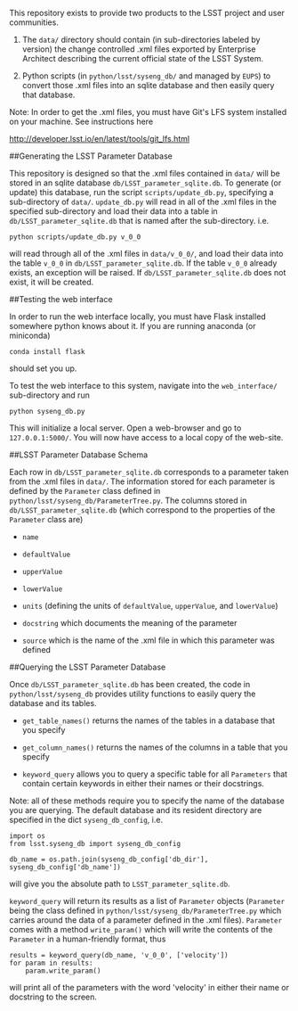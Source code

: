 This repository exists to provide two products to the LSST project and user
communities.

1) The `data/` directory should contain (in sub-directories labeled by version)
the change controlled .xml files exported by Enterprise Architect describing the
current official state of the LSST System.

2) Python scripts (in `python/lsst/syseng_db/` and managed by `EUPS`) to convert
those .xml files into an sqlite database and then easily query that database.

Note: In order to get the .xml files, you must have Git's LFS system installed
on your machine.  See instructions here

http://developer.lsst.io/en/latest/tools/git_lfs.html

##Generating the LSST Parameter Database

This repository is designed so that the .xml files contained in `data/` will be
stored in an sqlite database `db/LSST_parameter_sqlite.db`.  To generate (or
update) this database, run the script `scripts/update_db.py`, specifying a
sub-directory of `data/`.  `update_db.py` will read in all of the .xml files in
the specified sub-directory and load their data into a table in
`db/LSST_parameter_sqlite.db` that is named after the sub-directory.  i.e.
```
python scripts/update_db.py v_0_0
```
will read through all of the .xml files in `data/v_0_0/`, and load their data
into the table `v_0_0` in `db/LSST_parameter_sqlite.db`.  If the table `v_0_0`
already exists, an exception will be raised.  If `db/LSST_parameter_sqlite.db`
does not exist, it will be created.

##Testing the web interface

In order to run the web interface locally, you must have Flask installed
somewhere python knows about it.  If you are running anaconda (or miniconda)
```
conda install flask
```
should set you up.

To test the web interface to this system, navigate into the `web_interface/`
sub-directory and run
```
python syseng_db.py
```
This will initialize a local server.  Open a web-browser and go to
`127.0.0.1:5000/`.  You will now have access to a local copy of the web-site.

##LSST Parameter Database Schema

Each row in `db/LSST_parameter_sqlite.db` corresponds to a parameter taken from
the .xml files in `data/`.  The information stored for each parameter is defined
by the `Parameter` class defined in `python/lsst/syseng_db/ParameterTree.py`.
The columns stored in `db/LSST_parameter_sqlite.db` (which correspond to the
properties of the `Parameter` class are)

- `name`

- `defaultValue`

- `upperValue`

- `lowerValue`

- `units` (defining the units of `defaultValue`, `upperValue`, and `lowerValue`)

- `docstring` which documents the meaning of the parameter

- `source` which is the name of the .xml file in which this parameter was
defined

##Querying the LSST Parameter Database

Once `db/LSST_parameter_sqlite.db` has been created, the code in
`python/lsst/syseng_db` provides utility functions to easily query the database
and its tables.

- `get_table_names()` returns the names of the tables in a database that you
specify

- `get_column_names()` returns the names of the columns in a table that you
specify

- `keyword_query` allows you to query a specific table for all `Parameters` that
contain certain keywords in either their names or their docstrings.

Note: all of these methods require you to specify the name of the database you
are querying.  The default database and its resident directory are specified in
the dict `syseng_db_config`, i.e.
```
import os
from lsst.syseng_db import syseng_db_config

db_name = os.path.join(syseng_db_config['db_dir'], syseng_db_config['db_name'])
```
will give you the absolute path to `LSST_parameter_sqlite.db`.

`keyword_query` will return its results as a list of `Parameter` objects
(`Parameter` being the class defined in `python/lsst/syseng_db/ParameterTree.py`
which carries around the data of a parameter defined in the .xml files).
`Parameter` comes with a method `write_param()` which will write the contents of
the `Parameter` in a human-friendly format, thus
```
results = keyword_query(db_name, 'v_0_0', ['velocity'])
for param in results:
    param.write_param()
```
will print all of the parameters with the word 'velocity' in either their
name or docstring to the screen.
